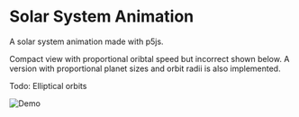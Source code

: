 # Solar System Animation
A solar system animation made with p5js.

Compact view with proportional oribtal speed but incorrect shown below. A version with proportional planet sizes and orbit radii is also implemented.

Todo: Elliptical orbits

![Demo](https://user-images.githubusercontent.com/41476809/181555360-a9741fd0-11ae-453c-ad84-a8bdd15bd5d4.gif)
